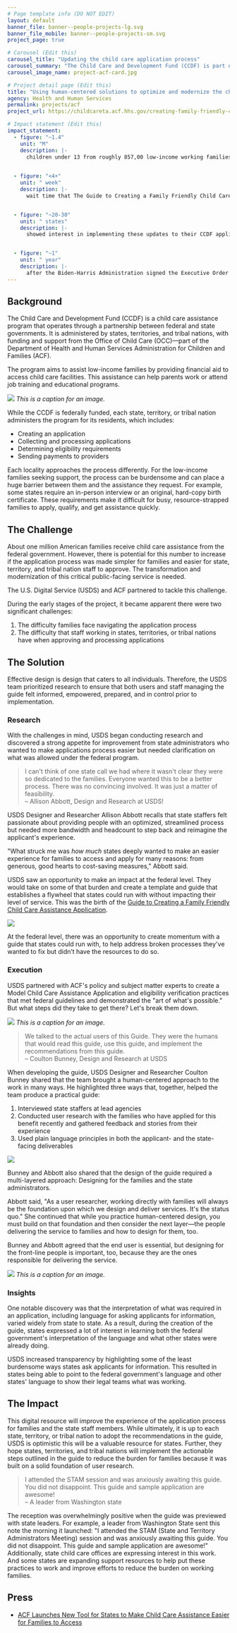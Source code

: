 ```yaml
---
# Page template info (DO NOT EDIT)
layout: default
banner_file: banner--people-projects-lg.svg
banner_file_mobile: banner--people-projects-sm.svg
project_page: true

# Carousel (Edit this)
carousel_title: "Updating the child care application process"
carousel_summary: "The Child Care and Development Fund (CCDF) is part of the Department of Health and Human Services Administration for Children and Families (ACF). The program aims to assist low-income families by providing financial aid to access child care."
carousel_image_name: project-acf-card.jpg

# Project detail page (Edit this)
title: "Using human-centered solutions to optimize and modernize the child care application process"
agency: Health and Human Services
permalink: projects/acf
project_url: https://childcareta.acf.hhs.gov/creating-family-friendly-child-care-assistance-application

# Impact statement (Edit this)
impact_statement:
  - figure: "~1.4"
    unit: "M"
    description: |-
      children under 13 from roughly 857,00 low-income working families are served by the Child Care and Development Fund (CCDF) [*Source*](https://www.acf.hhs.gov/occ/fact-sheet/characteristics-families-served-child-care-and-development-fund-ccdf-based)

      
  - figure: "<4+"
    unit: " week"
    description: |-
      wait time that The Guide to Creating a Family Friendly Child Care Assistance Application aims to significantly reduce during the application process *Source: USDS research*


  - figure: "~20-30"
    unit: " states"
    description: |-
      showed interest in implementing these updates to their CCDF applications after presenting the guide at State and Territory Administrators Meeting (STAM) *Source: USDS research*


  - figure: "~1"
    unit: " year"
    description: |-
      after the Biden-Harris Administration signed the Executive Order on Improving Customer Experience and Service Delivery for the American People, USDS and Administration for Children and Families (ACF) released the Guide to Creating a Family Friendly Child Care Assistance Application [*Source*](https://www.whitehouse.gov/briefing-room/presidential-actions/2021/12/13/executive-order-on-transforming-federal-customer-experience-and-service-delivery-to-rebuild-trust-in-government/)
---
```


## Background

The Child Care and Development Fund (CCDF) is a child care assistance program that operates through a partnership between federal and state governments. It is administered by states, territories, and tribal nations, with funding and support from the Office of Child Care (OCC)—part of the Department of Health and Human Services Administration for Children and Families (ACF).

The program aims to assist low-income families by providing financial aid to access child care facilities. This assistance can help parents work or attend job training and educational programs.

![](../images/project-acf-icons.jpg)
*This is a caption for an image.*

While the CCDF is federally funded, each state, territory, or tribal nation administers the program for its residents, which includes:
- Creating an application
- Collecting and processing applications
- Determining eligibility requirements
- Sending payments to providers

Each locality approaches the process differently. For the low-income families seeking support, the process can be burdensome and can place a huge barrier between them and the assistance they request. For example, some states require an in-person interview or an original, hard-copy birth certificate. These requirements make it difficult for busy, resource-strapped families to apply, qualify, and get assistance quickly.


## The Challenge

About one million American families receive child care assistance from the federal government. However, there is potential for this number to increase if the application process was made simpler for families and easier for state, territory, and tribal nation staff to approve. The transformation and modernization of this critical public-facing service is needed.

The U.S. Digital Service (USDS) and ACF partnered to tackle this challenge.

During the early stages of the project, it became apparent there were two significant challenges: 
1.	The difficulty families face navigating the application process
2.	The difficulty that staff working in states, territories, or tribal nations have when approving and processing applications

## The Solution

Effective design is design that caters to all individuals. Therefore, the USDS team prioritized research to ensure that both users and staff managing the guide felt informed, empowered, prepared, and in control prior to implementation.

### Research

With the challenges in mind, USDS began conducting research and discovered a strong appetite for improvement from state administrators who wanted to make applications process easier but needed clarification on what was allowed under the federal program.

<blockquote class="pullquote" markdown="1">
I can't think of one state call we had where it wasn't clear they were so dedicated to the families. Everyone wanted this to be a better process. There was no convincing involved. It was just a matter of feasibility.
 <footer>– Allison Abbott, Design and Research at USDS!</footer>
</blockquote>


USDS Designer and Researcher Allison Abbott recalls that state staffers felt passionate about providing people with an optimized, streamlined process but needed more bandwidth and headcount to step back and reimagine the applicant's experience. 

"What struck me was *how much* states deeply wanted to make an easier experience for families to access and apply for many reasons: from generous, good hearts to cost-saving measures," Abbott said.

USDS saw an opportunity to make an impact at the federal level. They would take on some of that burden and create a template and guide that establishes a flywheel that states could run with without impacting their level of service. This was the birth of the [Guide to Creating a Family Friendly Child Care Assistance Application](https://childcareta.acf.hhs.gov/creating-family-friendly-child-care-assistance-application).


![](../images/project-acf-value-momentum.jpg)


At the federal level, there was an opportunity to create momentum with a guide that states could run with, to help address broken processes they've wanted to fix but didn’t have the resources to do so.


### Execution

USDS partnered with ACF's policy and subject matter experts to create a Model Child Care Assistance Application and eligibility verification practices that met federal guidelines and demonstrated the "art of what's possible." But what steps did they take to get there? Let's break them down.

![](../images/project-acf-mockup.jpg)
*This is a caption for an image.*

<blockquote class="pullquote" markdown="1">
We talked to the actual users of this Guide. They were the humans that would read this guide, use this guide, and implement the recommendations from this guide.
 <footer>– Coulton Bunney, Design and Research at USDS</footer>
</blockquote>

When developing the guide, USDS Designer and Researcher Coulton Bunney shared that the team brought a human-centered approach to the work in many ways. He highlighted three ways that, together, helped the team produce a practical guide: 
1.	Interviewed state staffers at lead agencies  
2.	Conducted user research with the families who have applied for this benefit recently and gathered feedback and stories from their experience  
3.	Used plain language principles in both the applicant- and the state-facing deliverables


![](../images/project-acf-value-users.jpg)


Bunney and Abbott also shared that the design of the guide required a multi-layered approach: Designing for the families and the state administrators.

Abbott said, "As a user researcher, working directly with families will always be the foundation upon which we design and deliver services. It's the status quo." She continued that while you practice human-centered design, you must build on that foundation and then consider the next layer—the people delivering the service to families and how to design for them, too. 

Bunney and Abbott agreed that the end user is essential, but designing for the front-line people is important, too, because they are the ones responsible for delivering the service. 


![](../images/project-acf-mockup2.jpg)
*This is a caption for an image.*

### Insights

One notable discovery was that the interpretation of what was required in an application, including language for asking applicants for information, varied widely from state to state. As a result, during the creation of the guide, states expressed a lot of interest in learning both the federal government's interpretation of the language and what other states were already doing. 

USDS increased transparency by highlighting some of the least burdensome ways states ask applicants for information. This resulted in states being able to point to the federal government's language and other states' language to show their legal teams what was working.

## The Impact

This digital resource will improve the experience of the application process for families and the state staff members. While ultimately, it is up to each state, territory, or tribal nation to adopt the recommendations in the guide, USDS is optimistic this will be a valuable resource for states. Further, they hope states, territories, and tribal nations will implement the actionable steps outlined in the guide to reduce the burden for families because it was built on a solid foundation of user research. 


<blockquote class="pullquote" markdown="1">
I attended the STAM session and was anxiously awaiting this guide. You did not disappoint. This guide and sample application are awesome!
 <footer>– A leader from Washington state</footer>
</blockquote>

The reception was overwhelmingly positive when the guide was previewed with state leaders. For example, a leader from Washington State sent this note the morning it launched: "I attended the STAM (State and Territory Administrators Meeting) session and was anxiously awaiting this guide. You did not disappoint. This guide and sample application are awesome!" 
Additionally, state child care offices are expressing interest in this work. And some states are expanding support resources to help put these practices to work and improve efforts to reduce the burden on working families.



## Press

- [ACF Launches New Tool for States to Make Child Care Assistance Easier for Families to Access](https://www.acf.hhs.gov/media/press/2022/media/acf-launches-new-tool-states-make-child-care-assistance-easier-families)
